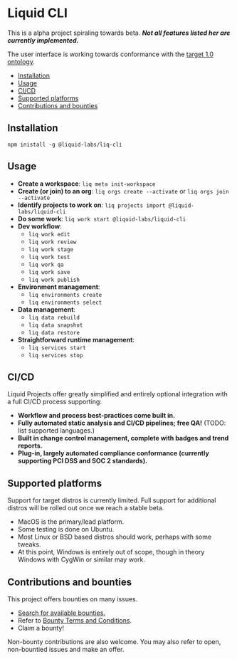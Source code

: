 # Liquid CLI

This is a alpha project spiraling towards beta. **_Not all features listed her are currently implemented._**

The user interface is working towards conformance with the [target 1.0 ontology](./docs/Ontology.md).

* [Installation](#installation)
* [Usage](#usage)
* [CI/CD](#ci-cd)
* [Supported platforms](#supported-platforms)
* [Contributions and bounties](#contributions-and-bounties)

## Installation

`npm inistall -g @liquid-labs/liq-cli`

## Usage

* **Create a workspace**: `liq meta init-workspace`
* **Create (or join) to an org**: `liq orgs create --activate` or `liq orgs join --activate`
* **Identify projects to work on**: `liq projects import @liquid-labs/liquid-cli`
* **Do some work**: `liq work start @liquid-labs/liquid-cli`
* **Dev workflow**:
  * `liq work edit`
  * `liq work review`
  * `liq work stage`
  * `liq work test`
  * `liq work qa`
  * `liq work save`
  * `liq work publish`
* **Environment management**:
  * `liq environments create`
  * `liq environments select`
* **Data management**:
  * `liq data rebuild`
  * `liq data snapshot`
  * `liq data restore`
* **Straightforward runtime management**:
  * `liq services start`
  * `liq services stop`

## CI/CD

Liquid Projects offer greatly simplified and entirely optional integration with a full CI/CD process supporting:

* **Workflow and process best-practices come built in.**
* **Fully automated static analysis and CI/CD pipelines; free QA!** (TODO: list supported languages.)
* **Built in change control management, complete with badges and trend reports.**
* **Plug-in, largely automated compliance conformance (currently supporting PCI DSS and SOC 2 standards).**

## Supported platforms

Support for target distros is currently limited. Full support for additional distros will be rolled out once we reach a stable beta.

* MacOS is the primary/lead platform.
* Some testing is done on Ubuntu.
* Most Linux or BSD based distros should work, perhaps with some tweaks.
* At this point, Windows is entirely out of scope, though in theory Windows with CygWin or similar may work.

## Contributions and bounties

This project offers bounties on many issues.

* [Search for available bounties.](https://github.com/Liquid-Labs/liq-cli/issues?utf8=%E2%9C%93&q=is%3Aissue+is%3Aopen+no%3Aassignee+label%3Abounty)
* Refer to [Bounty Terms and Conditions](./docs/Bounty%20Terms%and%20Conditions.md).
* Claim a bounty!

Non-bounty contributions are also welcome. You may also refer to open, non-bountied issues and make an offer.
